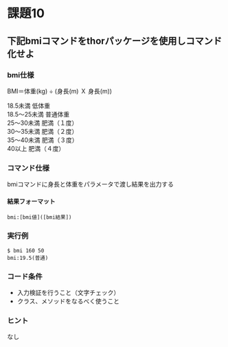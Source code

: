 # 課題10

## 下記bmiコマンドをthorパッケージを使用しコマンド化せよ

### bmi仕様
  
BMI＝体重(kg) ÷ (身長(m) Ｘ 身長(m))
  
18.5未満	低体重  
18.5～25未満	普通体重  
25～30未満	肥満（１度）  
30～35未満	肥満（２度）  
35～40未満	肥満（３度）  
40以上	肥満（４度）  

### コマンド仕様
bmiコマンドに身長と体重をパラメータで渡し結果を出力する  

#### 結果フォーマット

```
bmi:[bmi値]([bmi結果])
```

### 実行例

```
$ bmi 160 50
bmi:19.5(普通)
```

### コード条件
- 入力検証を行うこと（文字チェック）
- クラス、メソッドをなるべく使うこと

### ヒント
なし



